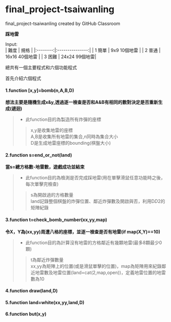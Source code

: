 # final_project-tsaiwanling
final_project-tsaiwanling created by GitHub Classroom

**踩地雷**

Input:  
| 難度 | 規格 |
|:--------:|:---------------:|
| 1 簡單 | 9x9 10個地雷 | 
| 2 普通 | 16x16 40個地雷 | 
| 3 困難 | 24x24 99個地雷| 

總共有一個主要程式和六個功能程式

首先介紹六個程式

#### 1.function [x,y]=bomb(n,A,B,D)
**想法主要是隨機生成x&y,透過逐一檢查是否和A&B有相同的數對決定是否重新生成(遞迴)**
>* 此function目的為製造所有炸彈的座標  
>> x,y是收集地雷的座標  
A,B是收集所有地雷的集合,n同時為集合大小  
D是生成地雷座標的bounding(棋盤大小)  

#### 2.function s=end_or_not(land)
**當s=總方格數-地雷數，遊戲成功並結束**
>* 此function目的為檢測是否完成踩地雷(用在單擊滑鼠任意功能時之後，每次單擊完檢查)  
>> s為開啟過的方格數量  
land記錄整個棋盤的炸彈位置、鄰近炸彈數及開啟與否，利用D*D*2的矩陣紀錄
#### 3.function t=check_bomb_number(xx,yy,map)
**令X，Y為(xx,yy)周遭八格的座標，並逐一檢查是否有地雷(if map(X,Y)==10)**
>* 此function目的為計算沒有地雷的方格鄰近有幾顆地雷(最多8顆最少0顆)  
>> t為鄰近炸彈數量  
xx,yy為矩陣上的位置(或是滑鼠單擊的位置)，map為矩陣用來紀錄鄰近地雷數及地雷位置(land=cat(2,map,open))，定義地雷位置的地雷數為10  
#### 4.function draw(land,D)  
#### 5.function land=white(xx,yy,land,D)  
#### 6.function but(x,y)
